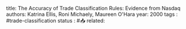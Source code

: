 
title: The Accuracy of Trade Classification Rules: Evidence from Nasdaq
authors: Katrina Ellis, Roni Michaely, Maureen O'Hara
year: 2000
tags : #trade-classification 
status : #📥
related:


